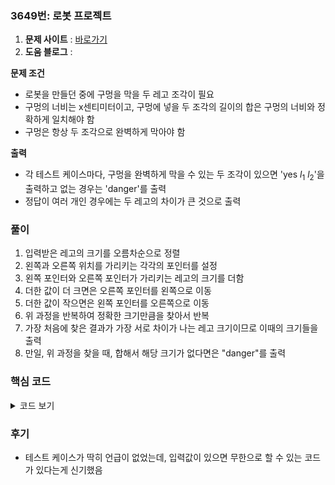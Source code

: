 ### 3649번: 로봇 프로젝트

1. **문제 사이트** : [바로가기](https://www.acmicpc.net/problem/3649)
2. **도움 블로그** : 

**문제 조건**
- 로봇을 만들던 중에 구멍을 막을 두 레고 조각이 필요
- 구멍의 너비는 x센티미터이고, 구멍에 넣을 두 조각의 길이의 합은 구멍의 너비와 정확하게 일치해야 함
- 구멍은 항상 두 조각으로 완벽하게 막아야 함

**출력**  
- 각 테스트 케이스마다, 구멍을 완벽하게 막을 수 있는 두 조각이 있으면 'yes $l_1$ $l_2$'을 출력하고 없는 경우는 'danger'를 출력
- 정답이 여러 개인 경우에는 두 레고의 차이가 큰 것으로 출력

### 풀이
1. 입력받은 레고의 크기를 오름차순으로 정렬
2. 왼쪽과 오른쪽 위치를 가리키는 각각의 포인터를 설정
3. 왼쪽 포인터와 오른쪽 포인터가 가리키는 레고의 크기를 더함
4. 더한 값이 더 크면은 오른쪽 포인터를 왼쪽으로 이동
5. 더한 값이 작으면은 왼쪽 포인터를 오른쪽으로 이동
6. 위 과정을 반복하여 정확한 크기만큼을 찾아서 반복
7. 가장 처음에 찾은 결과가 가장 서로 차이가 나는 레고 크기이므로 이때의 크기들을 출력
8. 만일, 위 과정을 찾을 때, 합해서 해당 크기가 없다면은 "danger"를 출력

### 핵심 코드

<details>
<summary>코드 보기</summary>

```cpp
void solve() {
    int st = 0;
    int en = lego.size() - 1;
    t *= 10000000;
    while(st < en) {
        if(lego[st] + lego[en] == t) {
            break;
        }
        else if(lego[st] + lego[en] > t) en--;
        else st++;
    }
    if(st < en) cout << "yes " << lego[st] << ' '<< lego[en] << '\n';
    else cout << "danger" << '\n';
}
```
- `t`값은 센티미터를 입력받으므로, 나노미터로 변환
- 왼쪽인 `st`, 오른쪽 `en`를 가리키는 포인터 선언
- 레고들에서 각각의 위치에 있는 2개의 레고의 크기를 더함
- 더해서 찾고자 하는 값보다 더 큰 것인지 혹은 작은지를 **비교**해서 왼쪽, 오른쪽 포인터들을 이동시킴
- 위 과정을 반복해서 정확한 값이 있으면 해당 `st`, `end`값에 있는 레고크기를 출력
- 만일, 없으면은 _"danger"_ 를 출력
</details>

### 후기
- 테스트 케이스가 딱히 언급이 없었는데, 입력값이 있으면 무한으로 할 수 있는 코드가 있다는게 신기했음
